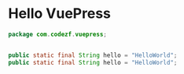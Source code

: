 # Hello VuePress


```java
package com.codezf.vuepress;


public static final String hello = "HelloWorld";
public static final String hello = "HelloWorld";


```